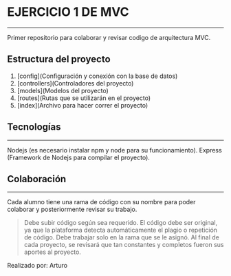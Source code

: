 # EJERCICIO 1 DE MVC
***
Primer repositorio para colaborar y revisar codigo de arquitectura MVC.

## Estructura del proyecto
1. [config](Configuración y conexión con la base de datos)
2. [controllers](Controladores del proyecto)
3. [models](Modelos del proyecto)
4. [routes](Rutas que se utilizarán en el proyecto)
5. [index](Archivo para hacer correr el proyecto)

## Tecnologías
***
Nodejs (es necesario instalar npm y node para su funcionamiento).
Express (Framework de Nodejs para compilar el proyecto).

## Colaboración
***
Cada alumno tiene una rama de código con su nombre para poder colaborar y posteriormente revisar su trabajo.
> Debe subir código según sea requerido.
> El código debe ser original, ya que la plataforma detecta automáticamente el plagio o repetición de código.
> Debe trabajar solo en la rama que se le asignó.
> Al final de cada proyecto, se revisará que tan constantes y completos fueron sus aportes al proyecto.

Realizado por: Arturo